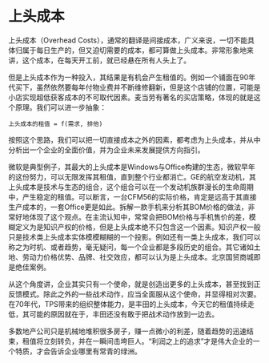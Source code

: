 # 上头成本

上头成本（Overhead Costs），通常的翻译是间接成本，广义来说，一切不能具体归属于每日生产的，但又迫切需要的成本，都可算做上头成本。非常形象地来讲，这个成本，在每天开工前，就已经悬在所有人头上了。

但是上头成本作为一种投入，其结果是有机会产生租值的。例如一个铺面在90年代买下，虽然依然要每年付物业费并不断维修翻新，但是这个店铺的位置，可能是小店实现超低获客成本的不可取代因素。麦当劳有著名的买店策略，体现的就是这个原理。我们可以进一步抽象：

```
上头成本的租值 = f(需求, 排他)
```

按照这个思路，我们可以把一切直接成本之外的因素，都考虑为上头成本，并从中分析出一个企业的全面价值，并为企业未来发展提供方向指引。

微软是典型例子，其最大的上头成本是Windows与Office构建的生态，微软早年的这份努力，可以无限发挥其租值，直到整个行业都消亡。GE的航空发动机，其上头成本是技术与生态的组合，这个组合可以在一个发动机族群漫长的生命周期中，产生稳定的租值。可以断言，一台CFM56的实际价格，肯定是远高于其直接生产成本的，一套Office更是如此。拆解一款手机来分析其BOM价格的做法，非常好地体现了这个观点。在主流认知中，常常会把BOM价格与手机售价的差，模糊定义为是知识产权的价格，但是上头成本绝不只包含这一个因素。知识产权一般只是技术类上头成本实体模模糊糊的一个投影。例如还有一类上头成本，我们可以称之为时机、或者趋势，毫无疑问，每一个企业都是多段历史的组合。其它诸如土地、劳动力价格优势、品牌、社交效应，都可以认为是上头成本。北京国贸商城即是绝佳案例。

从这个角度讲，企业其实只有一个使命，就是创造出更多的上头成本，甚至找到正反馈模式。除此之外的一些战术动作，应当全面服从这个使命，并显得相对次要。在70年代，TPS带来的组织整体能力，是丰田的上头成本，今天它的租值持续走低，其可能的原因就在于，丰田还没有敢于把战术动作放到一边去。

多数地产公司只是机械地堆积很多房子，赚一点微小的利差，随着趋势的迅速结束，租值将立刻转负，并在一瞬间击垮巨人。“利润之上的追求”才是伟大企业的一个特质，才会告诉企业哪里有常青的绿洲。
